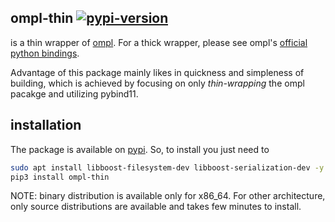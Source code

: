 ## ompl-thin [![pypi-version](https://badge.fury.io/py/ompl-thin.svg)](https://pypi.org/project/ompl-thin/)
is a thin wrapper of [ompl](https://github.com/ompl/ompl). For a thick wrapper, please see ompl's [official python bindings](https://ompl.kavrakilab.org/python.html).

Advantage of this package mainly likes in quickness and simpleness of building, which is achieved by focusing on only *thin-wrapping* the ompl pacakge and utilizing pybind11.

## installation
The package is available on [pypi](https://pypi.org/project/ompl-thin/). So, to install you just need to
```bash
sudo apt install libboost-filesystem-dev libboost-serialization-dev -y  # shared dependency
pip3 install ompl-thin
```
NOTE: binary distribution is available only for x86_64. For other architecture, only source distributions are available and takes few minutes to install.
